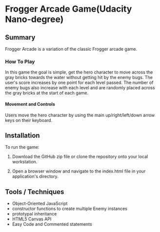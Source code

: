 # Frogger Arcade Game(Udacity Nano-degree)

## Summary
Frogger Arcade is a variation of the classic Frogger arcade game.

### How To Play
In this game the goal is simple, get the hero character to move across the gray bricks towards the water without getting hit by the enemy bugs. The user's score increases by one point for each level passed. The number of enemy bugs also increase with each level and are randomly placed across the gray bricks at the start of each game.

#### Movement and Controls
Users move the hero character by using the main up/right/left/down arrow keys on their keyboard.

## Installation
To run the game:

1. Download the GitHub zip file or clone the repository onto your local workstation.
	
2. Open a browser window and navigate to the index.html file in your application's directory.

## Tools / Techniques
- Object-Oriented JavaScript
- constructor functions to create multiple Enemy instances
- prototypal inheritance
- HTML5 Canvas API
- Easy Code and Commented statements



